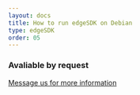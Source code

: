 ```yaml
---
layout: docs
title: How to run edgeSDK on Debian
type: edgeSDK
order: 05
---
```


### Avaliable by request

[Message us for more information](support.sdk@mimik.com)